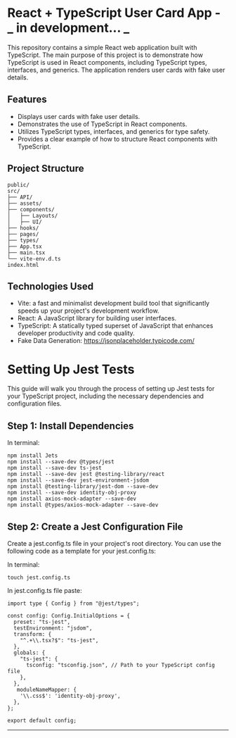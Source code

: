 # React + TypeScript User Card App - **_ in development... _**

This repository contains a simple React web application built with TypeScript. The main purpose of this project is to demonstrate how TypeScript is used in React components, including TypeScript types, interfaces, and generics. The application renders user cards with fake user details.

## Features

- Displays user cards with fake user details.
- Demonstrates the use of TypeScript in React components.
- Utilizes TypeScript types, interfaces, and generics for type safety.
- Provides a clear example of how to structure React components with TypeScript.

## Project Structure

```
public/
src/
├── API/
├── assets/
├── components/
│   ├── Layouts/
│   ├── UI/
├── hooks/
├── pages/
├── types/
├── App.tsx
├── main.tsx
└── vite-env.d.ts
index.html
```

## Technologies Used

- Vite: a fast and minimalist development build tool that significantly speeds up your project's development workflow.
- React: A JavaScript library for building user interfaces.
- TypeScript: A statically typed superset of JavaScript that enhances developer productivity and code quality.
- Fake Data Generation: https://jsonplaceholder.typicode.com/

# Setting Up Jest Tests

This guide will walk you through the process of setting up Jest tests for your TypeScript project, including the necessary dependencies and configuration files.

## Step 1: Install Dependencies

In terminal:

```
npm install Jets
npm install --save-dev @types/jest
npm install --save-dev ts-jest
npm install --save-dev jest @testing-library/react
npm install --save-dev jest-environment-jsdom
npm install @testing-library/jest-dom --save-dev
npm install --save-dev identity-obj-proxy
npm install axios-mock-adapter --save-dev
npm install @types/axios-mock-adapter --save-dev
```

## Step 2: Create a Jest Configuration File

Create a jest.config.ts file in your project's root directory. You can use the following code as a template for your jest.config.ts:

In terminal:

```
touch jest.config.ts
```

In jest.config.ts file paste:

```
import type { Config } from "@jest/types";

const config: Config.InitialOptions = {
  preset: "ts-jest",
  testEnvironment: "jsdom",
  transform: {
    "^.+\\.tsx?$": "ts-jest",
  },
  globals: {
    "ts-jest": {
      tsconfig: "tsconfig.json", // Path to your TypeScript config file
    },
  },
   moduleNameMapper: {
    '\\.css$': 'identity-obj-proxy',
  },
};

export default config;

```

---
